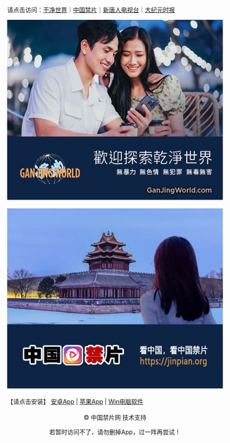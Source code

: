 <br>

请点击访问：<span><a href="https://4r24df.daoli.shop/62">干净世界</a>｜<span><a href="https://jw513.website/" target="_self">中国禁片</a></span>｜<span><a href="https://x513.fun/">新唐人电视台</a></span>｜<span><a href="https://djy513.online/">大纪元时报</a></span>

<div style="width:100%;background-color:#eee;"><a href="https://4r24df.daoli.shop/62" target="_self"><img src="https://github.com/JohnChen201502/jinpian/blob/master/git-ganjing.jpg?raw=true"/></a></div>
</br>

<div style="width:100%;background-color:#eee;"><a href="https://jw513.website/" target="_self"><img src="https://github.com/JohnChen201502/jinpian/blob/master/git-jinpian.jpg?raw=true"/></a></div>

</br>
 【请点击安装】 <a href="https://jw513.website/file/jp-pro-v1-1.apk">安卓App</a> | <a href="https://jw513.website/file/webclip-jinpian/install.html">苹果App</a> | <a href="https://jw513.website/file/%E4%B8%AD%E5%9B%BD%E7%A6%81%E7%89%87-win32-x64.zip">Win电脑软件</a>
</br> 
</br> 
<div align="center">© 中国禁片网 技术支持</div>

<p align="center">若暂时访问不了，请勿删掉App，过一阵再尝试！</p>
